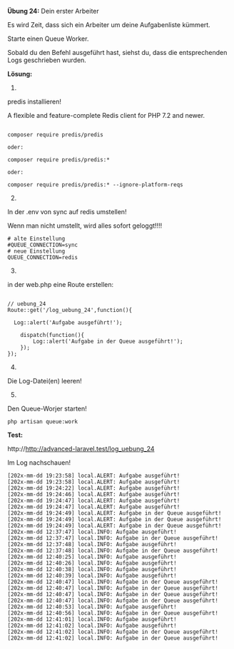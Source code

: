 **Übung 24:** Dein erster Arbeiter

Es wird Zeit, dass sich ein Arbeiter um deine Aufgabenliste kümmert. 

Starte einen Queue Worker. 

Sobald du den Befehl ausgeführt hast, siehst du, dass die entsprechenden Logs geschrieben wurden.


**Lösung:**


1.
predis installieren!

A flexible and feature-complete Redis client for PHP 7.2 and newer.

```

composer require predis/predis

oder:

composer require predis/predis:*

oder:

composer require predis/predis:* --ignore-platform-reqs

```

2.
In der .env  von sync auf redis umstellen!

Wenn man nicht umstellt, wird alles sofort geloggt!!!! 

```
# alte Einstellung
#QUEUE_CONNECTION=sync 
# neue Einstellung
QUEUE_CONNECTION=redis 

```

3.
in der web.php eine Route erstellen:

```

// uebung_24
Route::get('/log_uebung_24',function(){
	
  Log::alert('Aufgabe ausgeführt!');
	
	dispatch(function(){
		Log::alert('Aufgabe in der Queue ausgeführt!');
	});
});

```

4.
Die Log-Datei(en) leeren!

5.
Den  Queue-Worjer starten!

```
php artisan queue:work
```

**Test:**

http://http://advanced-laravel.test/log_uebung_24

Im Log nachschauen!

```
[202x-mm-dd 19:23:58] local.ALERT: Aufgabe ausgeführt!  
[202x-mm-dd 19:23:58] local.ALERT: Aufgabe ausgeführt!  
[202x-mm-dd 19:24:22] local.ALERT: Aufgabe ausgeführt!  
[202x-mm-dd 19:24:46] local.ALERT: Aufgabe ausgeführt!  
[202x-mm-dd 19:24:47] local.ALERT: Aufgabe ausgeführt!  
[202x-mm-dd 19:24:47] local.ALERT: Aufgabe ausgeführt!  
[202x-mm-dd 19:24:49] local.ALERT: Aufgabe in der Queue ausgeführt!  
[202x-mm-dd 19:24:49] local.ALERT: Aufgabe in der Queue ausgeführt!  
[202x-mm-dd 19:24:49] local.ALERT: Aufgabe in der Queue ausgeführt!  
[202x-mm-dd 12:37:47] local.INFO: Aufgabe ausgeführt!  
[202x-mm-dd 12:37:47] local.INFO: Aufgabe in der Queue ausgeführt!  
[202x-mm-dd 12:37:48] local.INFO: Aufgabe ausgeführt!  
[202x-mm-dd 12:37:48] local.INFO: Aufgabe in der Queue ausgeführt!  
[202x-mm-dd 12:40:25] local.INFO: Aufgabe ausgeführt!  
[202x-mm-dd 12:40:26] local.INFO: Aufgabe ausgeführt!  
[202x-mm-dd 12:40:38] local.INFO: Aufgabe ausgeführt!  
[202x-mm-dd 12:40:39] local.INFO: Aufgabe ausgeführt!  
[202x-mm-dd 12:40:47] local.INFO: Aufgabe in der Queue ausgeführt!  
[202x-mm-dd 12:40:47] local.INFO: Aufgabe in der Queue ausgeführt!  
[202x-mm-dd 12:40:47] local.INFO: Aufgabe in der Queue ausgeführt!  
[202x-mm-dd 12:40:47] local.INFO: Aufgabe in der Queue ausgeführt!  
[202x-mm-dd 12:40:53] local.INFO: Aufgabe ausgeführt!  
[202x-mm-dd 12:40:56] local.INFO: Aufgabe in der Queue ausgeführt!  
[202x-mm-dd 12:41:01] local.INFO: Aufgabe ausgeführt!  
[202x-mm-dd 12:41:02] local.INFO: Aufgabe ausgeführt!  
[202x-mm-dd 12:41:02] local.INFO: Aufgabe in der Queue ausgeführt!  
[202x-mm-dd 12:41:02] local.INFO: Aufgabe in der Queue ausgeführt!  
``` 
